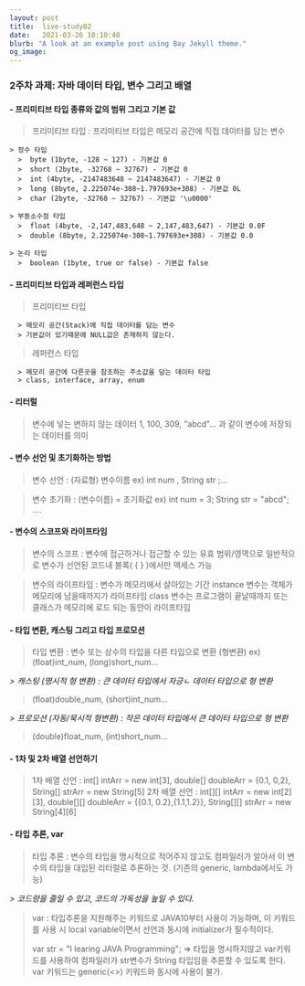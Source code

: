 ```yaml
---
layout: post
title:  live-study02
date:   2021-03-26 10:10:40
blurb: "A look at an example post using Bay Jekyll theme."
og_image: 
---
```


### 2주차 과제: 자바 데이터 타입, 변수 그리고 배열

#### - 프리미티브 타입 종류와 값의 범위 그리고 기본 값

> 프리미티브 타입 : 프리미티브 타입은 메모리 공간에 직접 데이터를 담는 변수
  
    > 정수 타입
      >  byte (1byte, -128 ~ 127) - 기본값 0
      >  short (2byte, -32768 ~ 32767) - 기본값 0
      >  int (4byte, -2147483648 ~ 2147483647) - 기본값 0
      >  long (8byte, 2.225074e-308~1.797693e+308) - 기본값 0L
      >  char (2byte, -32768 ~ 32767) - 기본값 '\u0000'

    > 부동소수점 타입
      >  float (4byte, -2,147,483,648 ~ 2,147,483,647) - 기본값 0.0F
      >  double (8byte, 2.225074e-308~1.797693e+308) - 기본값 0.0

    > 논리 타입
      >  boolean (1byte, true or false) - 기본값 false

#### - 프리미티브 타입과 레퍼런스 타입

> 프리미티브 타입

      > 메모리 공간(Stack)에 직접 데이터를 담는 변수
      > 기본값이 있기때문에 NULL값은 존재하지 않는다.

> 레퍼런스 타입

      > 메모리 공간에 다른곳을 참조하는 주소값을 담는 데이터 타입
      > class, interface, array, enum

#### - 리터럴

> 변수에 넣는 변하지 않는 데이터
> 1, 100, 309, "abcd"... 과 같이 변수에 저장되는 데이터를 의미

#### - 변수 선언 및 초기화하는 방법

> 변수 선언 : (자료형) 변수이름
> ex) int num  , String str ;...

> 변수 초기화 : (변수이름) = 초기화값
> ex) int num = 3; String str = "abcd"; ....

#### - 변수의 스코프와 라이프타임

> 변수의 스코프 : 변수에 접근하거나 접근할 수 있는 유효 범위/영역으로 일반적으로 변수가 선언된 코드내 블록( {  } )에서만 액세스 가능


> 변수의 라이프타임 : 변수가 메모리에서 살아있는 기간
> instance 변수는 객체가 메모리에 남을때까지가 라이프타임
> class 변수는 프로그램이 끝날때까지 또는 클래스가 메모리에 로드 되는 동안이 라이프타임

#### - 타입 변환, 캐스팅 그리고 타입 프로모션

>  타입 변환 : 변수 또는 상수의 타입을 다른 타입으로 변환 (형변환)
> ex) (float)int_num, (long)short_num...

_> 캐스팅 (명시적 형 변환) : 큰 데이터 타입에서 자긍ㄴ 데이터 타입으로 형 변환_
> (float)double_num, (short)int_num...

_> 프로모션 (자동/묵시적 형변환) : 작은 데이터 타입에서 큰 데이터 타입으로 형 변환_
> (double)float_num, (int)short_num...

#### - 1차 및 2차 배열 선언하기

> 1차 배열 선언 : int[] intArr = new int[3], double[] doubleArr = \{0.1, 0,2\}, String[] strArr = new String[5]
> 2차 배열 선언 : int[][] intArr = new int[2][3], double[][] doubleArr = \{\{0.1, 0.2\},\{1.1,1.2\}\}, String[][] strArr = new String[4][6]

#### - 타입 추론, var

> 타입 추론 : 변수의 타입을 명시적으로 적어주지 않고도 컴파일러가 알아서 이 변수의 타입을 대입된 리터럴로 추론하는 것. (기존의 generic, lambda에서도 가능)
> 
_> 코드량을 줄일 수 있고, 코드의 가독성을 높일 수 있다._

> var : 타입추론을 지원해주는 키워드로 JAVA10부터 사용이 가능하며, 이 키워드를 사용 시 local variable이면서 선언과 동시에 initializer가  필수적이다.
> 
> var str = "I learing JAVA Programming"; => 타입을 명시하지않고 var키워드를 사용하여 컴파일러가 str변수가 String 타입임을 추론할 수 있도록 한다.
> var 키워드는 generic(<>) 키워드와 동시에 사용이 불가.
